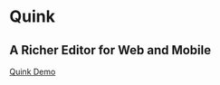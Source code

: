 Quink
=====
A Richer Editor for Web and Mobile
----------------------------------

[Quink Demo](http://quink-demo.s3.amazonaws.com/index.html)
